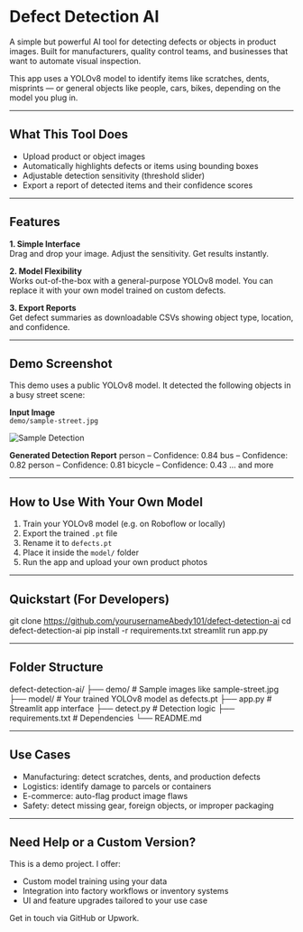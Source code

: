# Defect Detection AI

A simple but powerful AI tool for detecting defects or objects in product images. Built for manufacturers, quality control teams, and businesses that want to automate visual inspection.

This app uses a YOLOv8 model to identify items like scratches, dents, misprints — or general objects like people, cars, bikes, depending on the model you plug in.

---

## What This Tool Does

- Upload product or object images
- Automatically highlights defects or items using bounding boxes
- Adjustable detection sensitivity (threshold slider)
- Export a report of detected items and their confidence scores

---

## Features

**1. Simple Interface**  
Drag and drop your image. Adjust the sensitivity. Get results instantly.

**2. Model Flexibility**  
Works out-of-the-box with a general-purpose YOLOv8 model. You can replace it with your own model trained on custom defects.

**3. Export Reports**  
Get defect summaries as downloadable CSVs showing object type, location, and confidence.

---

## Demo Screenshot

This demo uses a public YOLOv8 model. It detected the following objects in a busy street scene:

**Input Image**  
`demo/sample-street.jpg`

![Sample Detection](demo/sample-street.jpg)

**Generated Detection Report**
person – Confidence: 0.84
bus – Confidence: 0.82
person – Confidence: 0.81
bicycle – Confidence: 0.43
... and more


---

## How to Use With Your Own Model

1. Train your YOLOv8 model (e.g. on Roboflow or locally)  
2. Export the trained `.pt` file  
3. Rename it to `defects.pt`  
4. Place it inside the `model/` folder  
5. Run the app and upload your own product photos

---

## Quickstart (For Developers)

git clone https://github.com/yourusernameAbedy101/defect-detection-ai
cd defect-detection-ai
pip install -r requirements.txt
streamlit run app.py


---

## Folder Structure

defect-detection-ai/
├── demo/ # Sample images like sample-street.jpg
├── model/ # Your trained YOLOv8 model as defects.pt
├── app.py # Streamlit app interface
├── detect.py # Detection logic
├── requirements.txt # Dependencies
└── README.md


---

## Use Cases

- Manufacturing: detect scratches, dents, and production defects
- Logistics: identify damage to parcels or containers
- E-commerce: auto-flag product image flaws
- Safety: detect missing gear, foreign objects, or improper packaging

---

## Need Help or a Custom Version?

This is a demo project. I offer:
- Custom model training using your data
- Integration into factory workflows or inventory systems
- UI and feature upgrades tailored to your use case

Get in touch via GitHub or Upwork.

